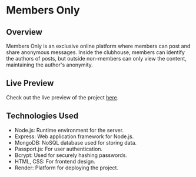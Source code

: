 # Members Only

## Overview

Members Only is an exclusive online platform where members can post and share anonymous messages. Inside the clubhouse, members can identify the authors of posts, but outside non-members can only view the content, maintaining the author's anonymity.

## Live Preview

Check out the live preview of the project [here](https://members-only-dkij.onrender.com/).

## Technologies Used

- Node.js: Runtime environment for the server.
- Express: Web application framework for Node.js.
- MongoDB: NoSQL database used for storing data.
- Passport.js: For user authentication.
- Bcrypt: Used for securely hashing passwords.
- HTML, CSS: For frontend design.
- Render: Platform for deploying the project.
